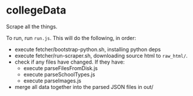 # collegeData

Scrape all the things.

To run, run ``run.js``.  This will do the following, in order:

 - execute fetcher/bootstrap-python.sh, installing python deps
 - execute fetcher/run-scraper.sh, downloading source html to ``raw_html/``.
 - check if any files have changed.  If they have:
    - execute parseFilesFromDisk.js
    - execute parseSchoolTypes.js
    - execute parseImages.js
 - merge all data together into the parsed JSON files in out/

